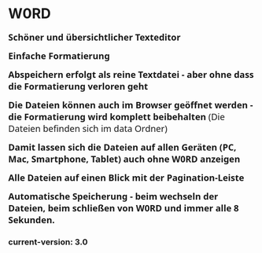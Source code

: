 ﻿# W0RD
<p><span style="font-family: 'Segoe UI';"><font size="4"><b>Schöner und übersichtlicher Texteditor</b></font></span></p><p><span style="font-family: 'Segoe UI';"><font size="4"><b>Einfache Formatierung</b></font></span></p><p><span style="font-family: 'Segoe UI';"><font size="4"><b>Abspeichern erfolgt als reine Textdatei - aber ohne dass die Formatierung verloren geht</b></font></span></p><p><span style="font-family: 'Segoe UI';"><font size="4"><b>Die Dateien können auch im Browser geöffnet werden - die Formatierung wird komplett beibehalten </b>(Die Dateien befinden sich im data Ordner)</font></span></p><p><span style="font-family: 'Segoe UI';"><font size="4"><b>Damit lassen sich die Dateien auf allen Geräten (PC, Mac, Smartphone, Tablet) auch ohne W0RD anzeigen</b></font></span></p><p><span style="font-family: 'Segoe UI';"><font size="4"><b>Alle Dateien auf einen Blick mit der Pagination-Leiste</b></font></span></p><p><span style="font-family: 'Segoe UI';"><font size="4"><b>Automatische Speicherung - beim wechseln der Dateien, beim schließen von W0RD und immer alle 8 Sekunden.</b></font></span></p>

### current-version: 3.0
